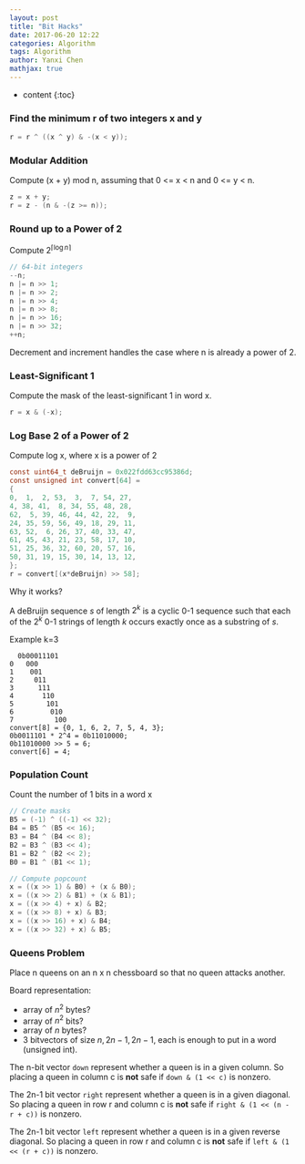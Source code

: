 ```yaml
---
layout: post
title: "Bit Hacks"
date: 2017-06-20 12:22
categories: Algorithm
tags: Algorithm
author: Yanxi Chen
mathjax: true
---
```


* content
{:toc}

### Find the minimum r of two integers x and y

```c
r = r ^ ((x ^ y) & -(x < y));
```

### Modular Addition

Compute (x + y) mod n, assuming that 0 <= x < n and 0 <= y < n.

```c
z = x + y;
r = z - (n & -(z >= n));
```

### Round up to a Power of 2

Compute $2^{\left \lceil{\log n}\right \rceil }$

```c
// 64-bit integers
--n;
n |= n >> 1;
n |= n >> 2;
n |= n >> 4;
n |= n >> 8;
n |= n >> 16;
n |= n >> 32;
++n;
```

Decrement and increment handles the case where n is already a power of 2.

### Least-Significant 1

Compute the mask of the least-significant 1 in word x.

```c
r = x & (-x);
```

### Log Base 2 of a Power of 2

Compute log x, where x is a power of 2

```c
const uint64_t deBruijn = 0x022fdd63cc95386d;
const unsigned int convert[64] = 
{
0,  1,  2, 53,  3,  7, 54, 27,
4, 38, 41,  8, 34, 55, 48, 28,
62,  5, 39, 46, 44, 42, 22,  9,
24, 35, 59, 56, 49, 18, 29, 11,
63, 52,  6, 26, 37, 40, 33, 47,
61, 45, 43, 21, 23, 58, 17, 10,
51, 25, 36, 32, 60, 20, 57, 16,
50, 31, 19, 15, 30, 14, 13, 12,
};
r = convert[(x*deBruijn) >> 58];
```

Why it works?

A deBruijn sequence $s$ of length $2^k$ is a cyclic 0-1 sequence such that each of the $2^k$ 0-1 strings of length $k$ occurs exactly once as a substring of $s$.

Example k=3

```
  0b00011101
0   000
1    001
2     011
3      111
4       110
5        101
6         010
7          100
convert[8] = {0, 1, 6, 2, 7, 5, 4, 3};
0b0011101 * 2^4 = 0b11010000;
0b11010000 >> 5 = 6;
convert[6] = 4;
```

### Population Count

Count the number of 1 bits in a word x

```c
// Create masks
B5 = (-1) ^ ((-1) << 32);
B4 = B5 ^ (B5 << 16);
B3 = B4 ^ (B4 << 8);
B2 = B3 ^ (B3 << 4);
B1 = B2 ^ (B2 << 2);
B0 = B1 ^ (B1 << 1);

// Compute popcount
x = ((x >> 1) & B0) + (x & B0);
x = ((x >> 2) & B1) + (x & B1);
x = ((x >> 4) + x) & B2;
x = ((x >> 8) + x) & B3;
x = ((x >> 16) + x) & B4;
x = ((x >> 32) + x) & B5;
```

### Queens Problem

Place n queens on an n x n chessboard so that no queen attacks another.

Board representation:

- array of $n^2$ bytes?
- array of $n^2$ bits?
- array of $n$ bytes?
- 3 bitvectors of size $n,2n-1,2n-1$, each is enough to put in a word (unsigned int).

The n-bit vector `down` represent whether a queen is in a given column. So placing a queen in column c is __not__ safe if `down & (1 << c)` is nonzero.

The 2n-1 bit vector `right` represent whether a queen is in a given diagonal. So placing a queen in row r and column c is __not__ safe if `right & (1 << (n - r + c))` is nonzero.

The 2n-1 bit vector `left` represent whether a queen is in a given reverse diagonal. So placing a queen in row r and column c is __not__ safe if `left & (1 << (r + c))` is nonzero.
